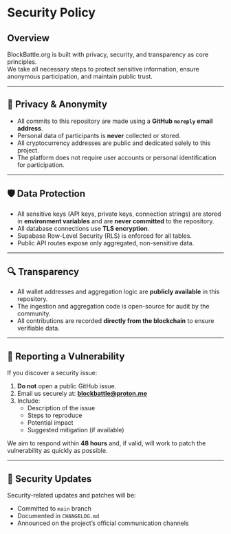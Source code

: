 # Security Policy

## Overview
BlockBattle.org is built with privacy, security, and transparency as core principles.  
We take all necessary steps to protect sensitive information, ensure anonymous participation, and maintain public trust.

---

## 🔐 Privacy & Anonymity
- All commits to this repository are made using a **GitHub `noreply` email address**.
- Personal data of participants is **never** collected or stored.
- All cryptocurrency addresses are public and dedicated solely to this project.
- The platform does not require user accounts or personal identification for participation.

---

## 🛡 Data Protection
- All sensitive keys (API keys, private keys, connection strings) are stored in **environment variables** and are **never committed** to the repository.
- All database connections use **TLS encryption**.
- Supabase Row-Level Security (RLS) is enforced for all tables.
- Public API routes expose only aggregated, non-sensitive data.

---

## 🔍 Transparency
- All wallet addresses and aggregation logic are **publicly available** in this repository.
- The ingestion and aggregation code is open-source for audit by the community.
- All contributions are recorded **directly from the blockchain** to ensure verifiable data.

---

## 📢 Reporting a Vulnerability
If you discover a security issue:
1. **Do not** open a public GitHub issue.
2. Email us securely at: **blockbattle@proton.me**
3. Include:
   - Description of the issue
   - Steps to reproduce
   - Potential impact
   - Suggested mitigation (if available)

We aim to respond within **48 hours** and, if valid, will work to patch the vulnerability as quickly as possible.

---

## 🔄 Security Updates
Security-related updates and patches will be:
- Committed to `main` branch
- Documented in `CHANGELOG.md`
- Announced on the project’s official communication channels
